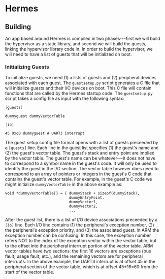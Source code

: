 


Hermes
======


Building
--------

An app based around Hermes is compiled in two phases---first we will build the
hypervisor as a static library, and second we will build the guests, linking the
hypervisor library code in. In order to build the hypervisor, we will need to
have a list of guests that will be initialized on boot.


### Initializing Guests

To initialize guests, we need (1) a lists of guests and (2) peripheral devices
associated with each guest. The `guestsetup.py` script generates a C file that
will initialize guests and their I/O devices on boot. This C file will contain
functions that are called by the Hermes startup code. The `guestsetup.py` script
takes a config file as input with the following syntax:


    [guests]

    dummyguest dummyVectorTable

    [io]

    45 0xc0 dummyguest # UART3 interrupt

The guest setup config file format opens with a list of guests preceeded by a
`[guests]` line. Each line in the guest list specifies (1) the guest's name and
(2) the guest's vector table. The guest's stack and entry point are implied by
the vector table. The guest's name can be whatever---it does not have to
correspond to a symbol name in the guest's code. It will only be used to
identify the guest in the I/O section. The vector table however does need to
correspond to an array of pointers or integers in the guest's C code that
contains the guest's vector table. For example, in the guest's C code we might
initialize `dummyVectorTable` in the above example as:

    void *dummyVectorTable[] = { dummyStack + sizeof(dummyStack),
                                 dummyEntryPoint,
                                 dummyVector1,
                                 dummyVector2,
                                 ...



After the guest list, there is a list of I/O device associations preceeded by a
`[io]` line. Each I/O line contains (1) the peripheral's exception number, (2)
the peripheral's exception priority, and (3) the associated guest. In ARM the
exception number can be confusing. In this case, the exception number refers NOT
to the index of the exception vector within the vector table, but to the offset
into the peripheral interrupt portion of the vector table. ARM vector tables
have two sections: the first 16 vectors are exceptions (bus fault, usage fault,
etc.), and the remaining vectors are for peripheral interrupts. In the above
example, the UART3 interrupt is at offset 45 in the peripheral section of the
vector table, which is at offset 45+16=60 from the start of the vector table.
